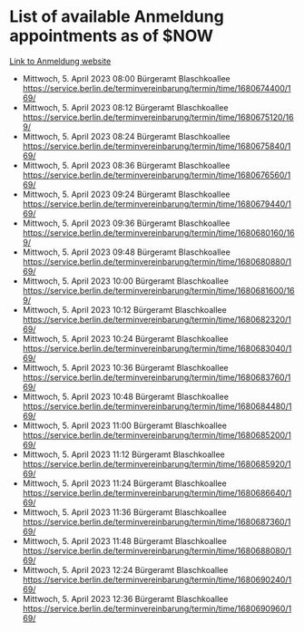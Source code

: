 # List of available Anmeldung appointments as of $NOW
[Link to Anmeldung website](https://service.berlin.de/terminvereinbarung/termin/tag.php?termin=1&anliegen[]=120686&dienstleisterlist=122210,122217,327316,122219,327312,122227,327314,122231,327346,122243,327348,122254,122252,329742,122260,329745,122262,329748,122271,327278,122273,327274,122277,327276,330436,122280,327294,122282,327290,122284,327292,122291,327270,122285,327266,122286,327264,122296,327268,150230,329760,122297,327286,122294,327284,122312,329763,122314,329775,122304,327330,122311,327334,122309,327332,317869,122281,327352,122279,329772,122283,122276,327324,122274,327326,122267,329766,122246,327318,122251,327320,122257,327322,122208,327298,122226,327300&herkunft=http%3A%2F%2Fservice.berlin.de%2Fdienstleistung%2F120686%2F)
- Mittwoch, 5. April 2023 08:00 Bürgeramt Blaschkoallee https://service.berlin.de/terminvereinbarung/termin/time/1680674400/169/
- Mittwoch, 5. April 2023 08:12 Bürgeramt Blaschkoallee https://service.berlin.de/terminvereinbarung/termin/time/1680675120/169/
- Mittwoch, 5. April 2023 08:24 Bürgeramt Blaschkoallee https://service.berlin.de/terminvereinbarung/termin/time/1680675840/169/
- Mittwoch, 5. April 2023 08:36 Bürgeramt Blaschkoallee https://service.berlin.de/terminvereinbarung/termin/time/1680676560/169/
- Mittwoch, 5. April 2023 09:24 Bürgeramt Blaschkoallee https://service.berlin.de/terminvereinbarung/termin/time/1680679440/169/
- Mittwoch, 5. April 2023 09:36 Bürgeramt Blaschkoallee https://service.berlin.de/terminvereinbarung/termin/time/1680680160/169/
- Mittwoch, 5. April 2023 09:48 Bürgeramt Blaschkoallee https://service.berlin.de/terminvereinbarung/termin/time/1680680880/169/
- Mittwoch, 5. April 2023 10:00 Bürgeramt Blaschkoallee https://service.berlin.de/terminvereinbarung/termin/time/1680681600/169/
- Mittwoch, 5. April 2023 10:12 Bürgeramt Blaschkoallee https://service.berlin.de/terminvereinbarung/termin/time/1680682320/169/
- Mittwoch, 5. April 2023 10:24 Bürgeramt Blaschkoallee https://service.berlin.de/terminvereinbarung/termin/time/1680683040/169/
- Mittwoch, 5. April 2023 10:36 Bürgeramt Blaschkoallee https://service.berlin.de/terminvereinbarung/termin/time/1680683760/169/
- Mittwoch, 5. April 2023 10:48 Bürgeramt Blaschkoallee https://service.berlin.de/terminvereinbarung/termin/time/1680684480/169/
- Mittwoch, 5. April 2023 11:00 Bürgeramt Blaschkoallee https://service.berlin.de/terminvereinbarung/termin/time/1680685200/169/
- Mittwoch, 5. April 2023 11:12 Bürgeramt Blaschkoallee https://service.berlin.de/terminvereinbarung/termin/time/1680685920/169/
- Mittwoch, 5. April 2023 11:24 Bürgeramt Blaschkoallee https://service.berlin.de/terminvereinbarung/termin/time/1680686640/169/
- Mittwoch, 5. April 2023 11:36 Bürgeramt Blaschkoallee https://service.berlin.de/terminvereinbarung/termin/time/1680687360/169/
- Mittwoch, 5. April 2023 11:48 Bürgeramt Blaschkoallee https://service.berlin.de/terminvereinbarung/termin/time/1680688080/169/
- Mittwoch, 5. April 2023 12:24 Bürgeramt Blaschkoallee https://service.berlin.de/terminvereinbarung/termin/time/1680690240/169/
- Mittwoch, 5. April 2023 12:36 Bürgeramt Blaschkoallee https://service.berlin.de/terminvereinbarung/termin/time/1680690960/169/
